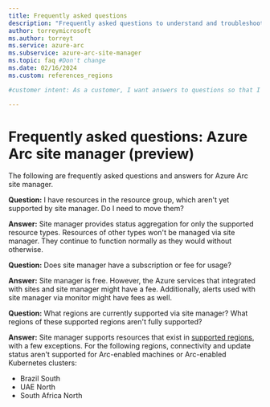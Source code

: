 ```yaml
---
title: Frequently asked questions
description: "Frequently asked questions to understand and troubleshoot Azure Arc sites and site manager"
author: torreymicrosoft
ms.author: torreyt
ms.service: azure-arc
ms.subservice: azure-arc-site-manager
ms.topic: faq #Don't change
ms.date: 02/16/2024
ms.custom: references_regions

#customer intent: As a customer, I want answers to questions so that I can answer my own questions.

---
```


# Frequently asked questions: Azure Arc site manager (preview)

The following are frequently asked questions and answers for Azure Arc site manager.

**Question:** I have resources in the resource group, which aren't yet supported by site manager. Do I need to move them?

**Answer:** Site manager provides status aggregation for only the supported resource types. Resources of other types won't be managed via site manager. They continue to function normally as they would without otherwise.

**Question:** Does site manager have a subscription or fee for usage?

**Answer:** Site manager is free. However, the Azure services that integrated with sites and site manager might have a fee. Additionally, alerts used with site manager via monitor might have fees as well.

**Question:** What regions are currently supported via site manager? What regions of these supported regions aren't fully supported?

**Answer:** Site manager supports resources that exist in [supported regions](https://azure.microsoft.com/explore/global-infrastructure/products-by-region/?products=azure-arc&regions=all), with a few exceptions. For the following regions, connectivity and update status aren't supported for Arc-enabled machines or Arc-enabled Kubernetes clusters:

* Brazil South
* UAE North
* South Africa North
